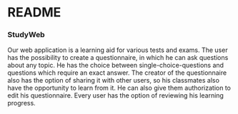 # README #

### StudyWeb ###
Our web application is a learning aid for various tests and exams.
The user has the possibility to create a questionnaire, in which he can ask questions about any topic. He has the choice between single-choice-questions and questions which require an exact answer. 
The creator of the questionnaire also has the option of sharing it with other users, so his classmates also have the opportunity to learn from it. He can also give them authorization to edit his questionnaire.
Every user has the option of reviewing his learning progress.

